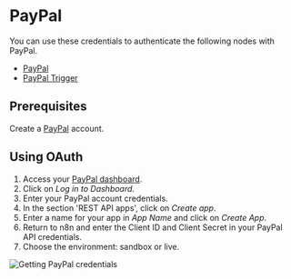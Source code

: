 # PayPal

You can use these credentials to authenticate the following nodes with PayPal.

- [PayPal](/integrations/nodes/n8n-nodes-base.payPal/)
- [PayPal Trigger](/integrations/trigger-nodes/n8n-nodes-base.payPalTrigger/)

## Prerequisites

Create a [PayPal](https://paypal.com/) account.

## Using OAuth

1. Access your [PayPal dashboard](https://developer.paypal.com/developer/applications/).
2. Click on *Log in to Dashboard*.
3. Enter your PayPal account credentials.
4. In the section 'REST API apps', click on *Create app*.
5. Enter a name for your app in *App Name* and click on *Create App*.
6. Return to n8n and enter the Client ID and Client Secret in your PayPal API credentials.
7. Choose the environment: sandbox or live.

![Getting PayPal credentials](/_images/integrations/credentials/paypal/using-oauth.gif)

